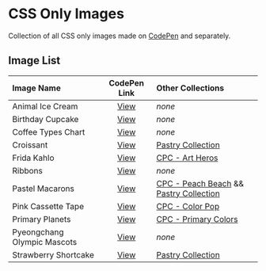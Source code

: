 CSS Only Images
============

Collection of all CSS only images made on [CodePen](https://codepen.io/collection/XOmWqY/) and separately.

## Image List

| Image Name                    | CodePen Link                                   | Other Collections     |
| :---------------------------- | :--------------------------------------------: | :-------------------- |
| Animal Ice Cream              | [View](https://codepen.io/janmez/full/pLXgEN)  | *none*              |
| Birthday Cupcake              | [View](https://codepen.io/janmez/full/qMWZJB)  | *none*              |
| Coffee Types Chart            | [View](https://codepen.io/janmez/full/MbbLNV)  | *none*              |
| Croissant                     | [View](https://codepen.io/janmez/full/ebPZMz)  | [Pastry Collection](https://codepen.io/collection/AdRYVM/) |
| Frida Kahlo                   | [View](https://codepen.io/janmez/full/rRGYLx)  | [CPC - Art Heros](https://codepen.io/collection/nrwdZL/) |
| Ribbons                       | [View](https://codepen.io/janmez/full/MbbLNV)  | *none*              |
| Pastel Macarons               | [View](https://codepen.io/janmez/full/GPXZea)  | [CPC - Peach Beach](https://codepen.io/collection/XBeyeR/) && [Pastry Collection](https://codepen.io/collection/AdRYVM/) |
| Pink Cassette Tape            | [View](https://codepen.io/janmez/full/wNKxex)  | [CPC - Color Pop](https://codepen.io/collection/XQgZbe/) |
| Primary Planets               | [View](https://codepen.io/janmez/full/roEooO)  | [CPC - Primary Colors](https://codepen.io/collection/AdRPOq/) |
| Pyeongchang Olympic Mascots   | [View](https://codepen.io/janmez/full/mXdGgN)  | *none*              |
| Strawberry Shortcake          | [View](https://codepen.io/janmez/full/rbwWez)  | [Pastry Collection](https://codepen.io/collection/AdRYVM/) |